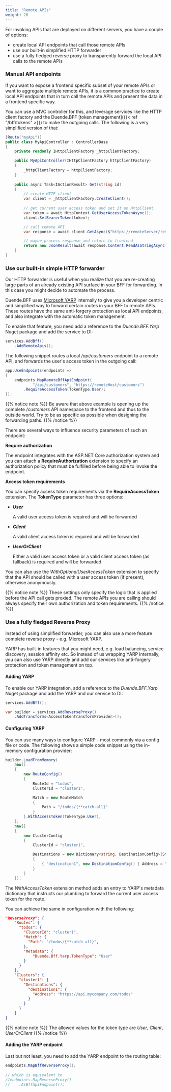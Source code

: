 ```yaml
---
title: "Remote APIs"
weight: 20
---
```


For invoking APIs that are deployed on different servers, you have a couple of options:

* create local API endpoints that call those remote APIs
* use our built-in simplified HTTP forwarder
* use a fully fledged reverse proxy to transparently forward the local API calls to the remote APIs

### Manual API endpoints
If you want to expose a frontend specific subset of your remote APIs or want to aggregate multiple remote APIs, it is a common practice to create local API endpoints that in turn call the remote APIs and present the data in a frontend specific way.

You can use a MVC controller for this, and leverage services like the HTTP client factory and the Duende.BFF [token management]({{< ref "/bff/tokens" >}}) to make the outgoing calls. The following is a very simplified version of that:

```cs
[Route("myApi")]
public class MyApiController : ControllerBase
{
    private readonly IHttpClientFactory _httpClientFactory;

    public MyApiController(IHttpClientFactory httpClientFactory)
    {
        _httpClientFactory = httpClientFactory;
    }
    
    public async Task<IActionResult> Get(string id)
    {
        // create HTTP client
        var client = _httpClientFactory.CreateClient();
        
        // get current user access token and set it on HttpClient
        var token = await HttpContext.GetUserAccessTokenAsync();
        client.SetBearerToken(token);

        // call remote API
        var response = await client.GetAsync($"https://remoteServer/remoteApi?id={id}");

        // maybe process response and return to frontend
        return new JsonResult(await response.Content.ReadAsStringAsync());
    }
}
```

### Use our built-in simple HTTP forwarder
Our HTTP forwarder is useful when you realize that you are re-creating large parts of an already existing API surface in your BFF for forwarding. In this case you might decide to automate the process.

Duende.BFF uses [Microsoft YARP](https://github.com/microsoft/reverse-proxy) internally to give you a developer centric and simplified way to forward certain routes in your BFF to remote APIs. These routes have the same anti-forgery protection as local API endpoints, and also integrate with the automatic token management.

To enable that feature, you need add a reference to the *Duende.BFF.Yarp* Nuget package and add the service to DI:

```cs
services.AddBff()
    .AddRemoteApis();
```

The following snippet routes a local */api/customers* endpoint to a remote API, and forwards the user's access token in the outgoing call:

```cs
app.UseEndpoints(endpoints =>
{
    endpoints.MapRemoteBffApiEndpoint(
            "/api/customers", "https://remoteHost/customers")
        .RequireAccessToken(TokenType.User);
});
```

{{% notice note %}}
Be aware that above example is opening up the complete */customers* API namespace to the frontend and thus to the outside world. Try to be as specific as possible when designing the forwarding paths.
{{% /notice %}}

There are several ways to influence security parameters of such an endpoint:

**Require authorization**

The endpoint integrates with the ASP.NET Core authorization system and you can attach a **RequireAuthorization** extension to specify an authorization policy that must be fulfilled before being able to invoke the endpoint.

**Access token requirements**

You can specify access token requirements via the **RequireAccessToken** extension. The **TokenType** parameter has three options:

* ***User***

    A valid user access token is required and will be forwarded

* ***Client***

    A valid client access token is required and will be forwarded

* ***UserOrClient***

    Either a valid user access token or a valid client access token (as fallback) is required and will be forwarded

You can also use the *WithOptionalUserAccessToken* extension to specify that the API should be called with a user access token (if present), otherwise anonymously.

{{% notice note %}}
These settings only specify the logic that is applied before the API call gets proxied. The remote APIs you are calling should always specify their own authorization and token requirements.
{{% /notice %}}

### Use a fully fledged Reverse Proxy
Instead of using simplified forwarder, you can also use a more feature complete reverse proxy - e.g. Microsoft YARP.

YARP has built-in features that you might need, e.g. load balancing, service discovery, session affinity etc. So instead of us wrapping YARP internally, you can also use YARP directly and add our services like anti-forgery protection and token management on top.

#### Adding YARP
To enable our YARP integration, add a reference to the *Duende.BFF.Yarp* Nuget package and add the YARP and our service to DI:

```cs
services.AddBff();

var builder = services.AddReverseProxy()
    .AddTransforms<AccessTokenTransformProvider>();
```

#### Configuring YARP
You can use many ways to configure YARP - most commonly via a config file or code. The following shows a simple code snippet using the in-memory configuration provider:

```cs
builder.LoadFromMemory(
    new[]
    {
        new RouteConfig()
        {
            RouteId = "todos",
            ClusterId = "cluster1",

            Match = new RouteMatch
            {
                Path = "/todos/{**catch-all}"
            }
        }.WithAccessToken(TokenType.User),
    },
    new[]
    {
        new ClusterConfig
        {
            ClusterId = "cluster1",

            Destinations = new Dictionary<string, DestinationConfig>(StringComparer.OrdinalIgnoreCase)
            {
                { "destination1", new DestinationConfig() { Address = "https://api.mycompany.com/todos" } },
            }
        }
    });
```

The *WithAccessToken* extension method adds an entry to YARP's metadata dictionary that instructs our plumbing to forward the current user access token for the route.

You can achieve the same in configuration with the following:

```json
"ReverseProxy": {
    "Routes": {
      "todos": {
        "ClusterId": "cluster1",
        "Match": {
          "Path": "/todos/{**catch-all}",
        },
        "Metadata": { 
            "Duende.Bff.Yarp.TokenType": "User"
        }
      }
    },
    "Clusters": {
      "cluster1": {
        "Destinations": {
          "destination1": {
            "Address": "https://api.mycompany.com/todos"
          }
        }
      }
    }
}
```

{{% notice note %}}
The allowed values for the token type are *User*, *Client*, *UserOrClient*
{{% /notice %}}

#### Adding the YARP endpoint
Last but not least, you need to add the YARP endpoint to the routing table:

```cs
endpoints.MapBffReverseProxy();
                
// which is equivalent to
//endpoints.MapReverseProxy()
//    .AsBffApiEndpoint();
```
